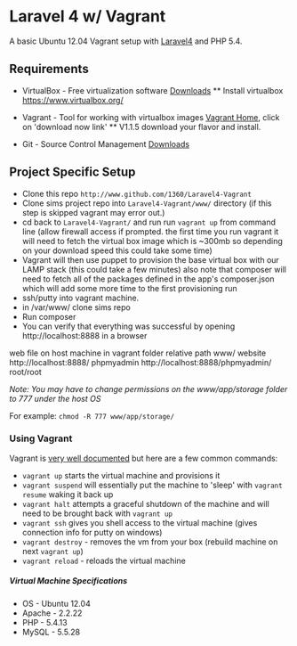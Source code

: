 # Laravel 4 w/ Vagrant

A basic Ubuntu 12.04 Vagrant setup with [Laravel4](http://four.laravel.com) and PHP 5.4.


## Requirements

* VirtualBox - Free virtualization software [Downloads](https://www.virtualbox.org/wiki/Downloads)
** Install virtualbox https://www.virtualbox.org/

* Vagrant - Tool for working with virtualbox images [Vagrant Home](https://www.vagrantup.com), click on 'download now link'
** V1.1.5 download your flavor and install.

* Git - Source Control Management [Downloads](http://git-scm.com/downloads)



## Project Specific Setup


* Clone this repo `http://www.github.com/1360/Laravel4-Vagrant`
* Clone sims project repo into `Laravel4-Vagrant/www/` directory (if this step is skipped vagrant may error out.)
* cd back to `Laravel4-Vagrant/` and run run `vagrant up` from command line (allow firewall access if prompted. the first time you run vagrant it will need to fetch the virtual box image which is ~300mb so depending on your download speed this could take some time)
* Vagrant will then use puppet to provision the base virtual box with our LAMP stack (this could take a few minutes) also note that composer will need to fetch all of the packages defined in the app's composer.json which will add some more time to the first provisioning run
* ssh/putty into vagrant machine.
* in /var/www/ clone sims repo
* Run composer
* You can verify that everything was successful by opening http://localhost:8888 in a browser

web file on host machine in vagrant folder relative path www/
website http://localhost:8888/
phpmyadmin http://localhost:8888/phpmyadmin/ root/root

*Note: You may have to change permissions on the www/app/storage folder to 777 under the host OS* 

For example: `chmod -R 777 www/app/storage/`


### Using Vagrant

Vagrant is [very well documented](http://vagrantup.com/v1/docs/index.html) but here are a few common commands:

* `vagrant up` starts the virtual machine and provisions it
* `vagrant suspend` will essentially put the machine to 'sleep' with `vagrant resume` waking it back up
* `vagrant halt` attempts a graceful shutdown of the machine and will need to be brought back with `vagrant up`
* `vagrant ssh` gives you shell access to the virtual machine (gives connection info for putty on windows)
* `vagrant destroy` - removes the vm from your box (rebuild machine on next `vagrant up`)
* `vagrant reload` - reloads the virtual machine


##### Virtual Machine Specifications #####

* OS     - Ubuntu 12.04
* Apache - 2.2.22
* PHP    - 5.4.13
* MySQL  - 5.5.28